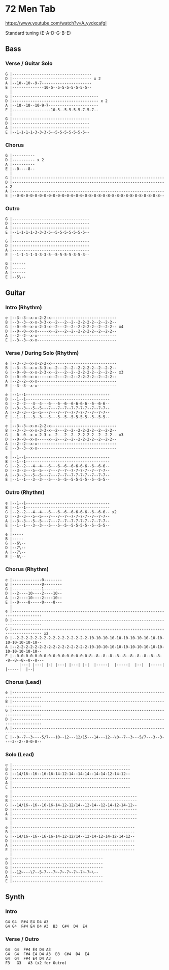 # 72 Men Tab

<https://www.youtube.com/watch?v=A_yvdxcafgI>

Standard tuning (E-A-D-G-B-E)

## Bass

### Verse / Guitar Solo

    G |-----------------------------------
    D |----------------------------------- x 2
    A |--10--10--9-7----------------------
    E |--------------10-5--5-5-5-5-5-5-5--
      |
    G |--------------------------------------
    D |-------------------------------------- x 2
    A |--10--10--10-9-7----------------------
    E |-----------------10-5--5-5-5-5-7-5-7--
      |
    G |----------------------------------
    D |----------------------------------
    A |----------------------------------
    E |--1-1-1-1-3-3-3-5--5-5-5-5-5-5-5--

### Chorus

    G |----------
    D |---------- x 2
    A |----------
    E |--0----8--
      |
    G |-------------------------------------------------------------------
    D |------------------------------------------------------------------- x 2
    A |-------------------------------------------------------------------
    E |--0-0-0-0-0-0-0-0-0-0-0-0-0-0-0-0-8-8-8-8-8-8-8-8-8-8-8-8-8-8-8-8--

### Outro

    G |----------------------------------
    D |----------------------------------
    A |----------------------------------
    E |--1-1-1-1-3-3-3-5--5-5-5-5-5-5-5--
      |
    G |----------------------------------
    D |----------------------------------
    A |----------------------------------
    E |--1-1-1-1-3-3-3-5--5-5-5-5-3-5-3--
      |
    G |------
    D |------
    A |------
    E |--5\--

## Guitar

### Intro (Rhythm)

    e |--3--3--x-x-2-2-x-----------------------------
    B |--3--3--x-x-3-3-x--2---2--2--2-2-2-2--2--2-2--
    G |--0--0--x-x-2-3-x--2---2--2--2-2-2-2--2--2-2-- x4
    D |--0--0--x-x-----x--2---2--2--2-2-2-2--2--2-2--
    A |--2--2--x-x-----------------------------------
    E |--3--3--x-x-----------------------------------

### Verse / During Solo (Rhythm)

    e |--3--3--x-x-2-2-x-----------------------------
    B |--3--3--x-x-3-3-x--2---2--2--2-2-2-2--2--2-2--
    G |--0--0--x-x-2-3-x--2---2--2--2-2-2-2--2--2-2-- x3
    D |--0--0--x-x-----x--2---2--2--2-2-2-2--2--2-2--
    A |--2--2--x-x-----------------------------------
    E |--3--3--x-x-----------------------------------
      |
    e |--1--1-------------------------------------
    B |--1--1-------------------------------------
    G |--2--2---4--4---6---6--6--6-6-6-6--6--6-6--
    D |--3--3---5--5---7---7--7--7-7-7-7--7--7-7--
    A |--3--3---5--5---7---7--7--7-7-7-7--7--7-7--
    E |--1--1---3--3---5---5--5--5-5-5-5--5--5-5--
      |
    e |--3--3--x-x-2-2-x-----------------------------
    B |--3--3--x-x-3-3-x--2---2--2--2-2-2-2--2--2-2--
    G |--0--0--x-x-2-3-x--2---2--2--2-2-2-2--2--2-2-- x3
    D |--0--0--x-x-----x--2---2--2--2-2-2-2--2--2-2--
    A |--2--2--x-x-----------------------------------
    E |--3--3--x-x-----------------------------------
      |
    e |--1--1-------------------------------------
    B |--1--1-------------------------------------
    G |--2--2---4--4---6---6--6--6-6-6-6--6--6-6--
    D |--3--3---5--5---7---7--7--7-7-7-7--7--7-7--
    A |--3--3---5--5---7---7--7--7-7-7-7--7--7-7--
    E |--1--1---3--3---5---5--5--5-5-5-5--5--5-5--

### Outro (Rhythm)

    e |--1--1-------------------------------------
    B |--1--1-------------------------------------
    G |--2--2---4--4---6---6--6--6-6-6-6--6--6-6-- x2
    D |--3--3---5--5---7---7--7--7-7-7-7--7--7-7--
    A |--3--3---5--5---7---7--7--7-7-7-7--7--7-7--
    E |--1--1---3--3---5---5--5--5-5-5-5--5--5-5--
      |
    e |-----
    B |-----
    G |--6\--
    D |--7\--
    A |--7\--
    E |--5\--    

### Chorus (Rhythm)

    e |-------------0--------
    B |-------------0--------
    G |-------------1--------
    D |--2----10----2----10--
    A |--2----10----2----10--
    E |--0----8-----0----8---
      |
    e |-----------------------------------------------------------------------------------
    B |-----------------------------------------------------------------------------------
    G |----------------------------------------------------------------------------------- x2
    D |--2-2-2-2-2-2-2-2-2-2-2-2-2-2-2-2-10-10-10-10-10-10-10-10-10-10-10-10-10-10-10-10--
    A |--2-2-2-2-2-2-2-2-2-2-2-2-2-2-2-2-10-10-10-10-10-10-10-10-10-10-10-10-10-10-10-10--
    E |--0-0-0-0-0-0-0-0-0-0-0-0-0-0-0-0-8--8--8--8--8--8--8--8--8--8--8--8--8--8--8--8---
          |---| |---| |-| |---| |---| |-|  |-----|  |-----|  |--|  |-----|  |-----|  |--|

### Chorus (Lead)

    e |-----------------------------------------------------------------------------------
    B |-----------------------------------------------------------------------------------
    G |-----------------------------------------------------------------------------------
    D |-----------------------------------------------------------------------------------
    A |-----------------------------------------------------------------------------------
    E |--0--7--3----5/7---10--12---12/15---14---12--\0--7--3---5/7---3--3----3--2--0-0-0--

### Solo (Lead)

    e |----------------------------------------------------
    B |----------------------------------------------------
    G |--14/16--16--16-16-14-12-14--14-14--14-14-12-14-12--
    D |----------------------------------------------------
    A |----------------------------------------------------
    E |----------------------------------------------------
      |
    e |-------------------------------------------------------
    B |-------------------------------------------------------
    G |--14/16--16--16-16-14-12-12/14--12-14--12-14-12-14-12--
    D |-------------------------------------------------------
    A |-------------------------------------------------------
    E |-------------------------------------------------------
      |
    e |------------------------------------------------------
    B |------------------------------------------------------
    G |--14/16--16--16-16-14-12-12/14--12-14-12-14-12-14-12--
    D |------------------------------------------------------
    A |------------------------------------------------------
    E |------------------------------------------------------
      |
    e |----------------------------------------
    B |----------------------------------------
    G |----------------------------------------
    D |--12~---\7--5-7---7~-7~-7~-7~-7~-7~\--
    A |----------------------------------------
    E |----------------------------------------

## Synth

### Intro

    G4 G4  F#4 E4 D4 A3
    G4 G4  F#4 E4 D4 A3  B3  C#4  D4  E4

### Verse / Outro

    G4  G4  F#4 E4 D4 A3
    G4  G4  F#4 E4 D4 A3  B3  C#4  D4  E4
    G4  G4  F#4 E4 D4 A3
    F3   G3   A3 (x2 for Outro)

